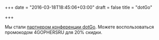 +++
date = "2016-03-18T18:45:06+03:00"
draft = false
title = "dotGo"

+++

<p>Мы стали <a href="http://www.dotgo.eu/partners">партнером конференции dotGo</a>. Можете воспользоваться промокодом&nbsp;4GOPHERSRU для 20% скидки.</p>

